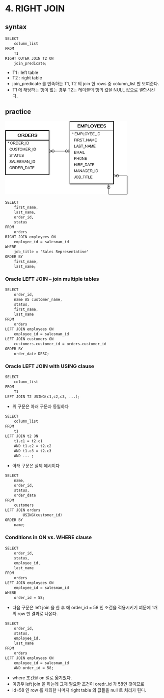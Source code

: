 # 4. RIGHT JOIN
## syntax
```oracle-sql
SELECT
    column_list
FROM
    T1
RIGHT OUTER JOIN T2 ON
    join_predicate;
```
- T1 : left table
- T2 : right table
- join_predicate 를 만족하는 T1, T2 의 join 한 rows 중 column_list 만 보여준다.
- T1 에 해당하는 행이 없는 경우 T2는 테이블의 행의 값을 NULL 값으로 결합시킨다.

## practice
![orders_employees.png](..%2F..%2Fimages_erd%2Forders_employees.png)

```oracle-sql
SELECT
    first_name,
    last_name,
    order_id,
    status
FROM
    orders
RIGHT JOIN employees ON
    employee_id = salesman_id
WHERE
    job_title = 'Sales Representative'
ORDER BY
    first_name,
    last_name;
```


### Oracle LEFT JOIN – join multiple tables
```oracle-sql
SELECT
    order_id,
    name AS customer_name,
    status,
    first_name,
    last_name
FROM
    orders
LEFT JOIN employees ON
    employee_id = salesman_id
LEFT JOIN customers ON
    customers.customer_id = orders.customer_id
ORDER BY
    order_date DESC;
```

### Oracle LEFT JOIN with USING clause
```oracle-sql
SELECT
    column_list
FROM
    T1
LEFT JOIN T2 USING(c1,c2,c3, ...);
```
- 위 구문은 아래 구문과 동일하다
```oracle-sql
SELECT
    column_list
FROM
    t1
LEFT JOIN t2 ON
    t1.c1 = t2.c1
    AND t1.c2 = t2.c2
    AND t1.c3 = t2.c3
    AND ... ;
```
- 아래 구문은 실제 예시이다
```oracle-sql
SELECT
    name,
    order_id,
    status,
    order_date
FROM
    customers
LEFT JOIN orders
        USING(customer_id)
ORDER BY
    name;  
```
### Conditions in ON vs. WHERE clause
```oracle-sql
SELECT
    order_id,
    status,
    employee_id,
    last_name
FROM
    orders
LEFT JOIN employees ON
    employee_id = salesman_id
WHERE
    order_id = 58;
```
- 다음 구문은 left join 을 한 후 에 order_id = 58 인 조건을 적용시키기 떄문에 1개의 row 만 결과로 나온다.

```oracle-sql
SELECT
    order_id,
    status,
    employee_id,
    last_name
FROM
    orders
LEFT JOIN employees ON
    employee_id = salesman_id
    AND order_id = 58;
```
- where 조건을 on 절로 옮기었다.
- 이경우 left join 을 하는데 그때 필요한 조건이 oredr_id 가 58인 것이므로
- id=58 인 row 를 제외한 나머지 right table 의 값들을 null 로 처리가 된다.



